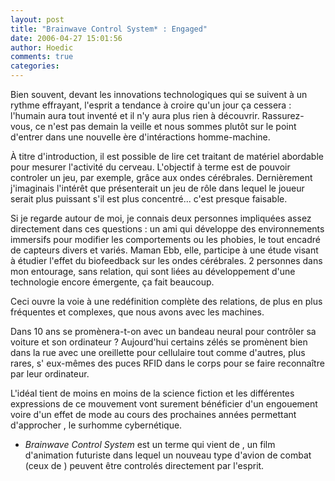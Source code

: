 ```yaml
---
layout: post
title: "Brainwave Control System* : Engaged"
date: 2006-04-27 15:01:56
author: Hoedic
comments: true
categories: 
---
```



Bien souvent, devant les innovations technologiques qui se suivent à un rythme effrayant, l'esprit a tendance à croire qu'un jour ça cessera : l'humain aura tout inventé et il n'y aura plus rien à découvrir. Rassurez-vous, ce n'est pas demain la veille et nous sommes plutôt sur le point d'entrer dans une nouvelle ère d'intéractions homme-machine.

À titre d'introduction, il est possible de lire cet  traitant de matériel abordable pour mesurer l'activité du cerveau. L'objectif à terme est de pouvoir controler un jeu, par exemple, grâce aux ondes cérébrales. Dernièrement j'imaginais l'intérêt que présenterait un jeu de rôle dans lequel le joueur serait plus puissant s'il est plus concentré... c'est presque faisable.

Si je regarde autour de moi, je connais deux personnes impliquées assez directement dans ces questions : un ami qui développe des environnements immersifs pour modifier les comportements ou les phobies, le tout encadré de capteurs divers et variés. Maman Ebb, elle, participe à une étude visant à étudier l'effet du biofeedback sur les ondes cérébrales. 2 personnes dans mon entourage, sans relation, qui sont liées au développement d'une technologie encore émergente, ça fait beaucoup.

Ceci ouvre la voie à une redéfinition complète des relations, de plus en plus fréquentes et complexes, que nous avons avec les machines.

Dans 10 ans se promènera-t-on avec un bandeau neural pour contrôler sa voiture et son ordinateur ? Aujourd'hui certains zélés se promènent bien dans la rue avec une oreillette pour cellulaire tout comme d'autres, plus rares, s' eux-mêmes des puces RFID dans le corps pour se faire reconnaître par leur ordinateur.

L'idéal  tient de moins en moins de la science fiction et les différentes expressions de ce mouvement vont surement bénéficier d'un engouement voire d'un effet de mode au cours des prochaines années permettant d'approcher , le surhomme cybernétique.

* *Brainwave Control System* est un terme qui vient de , un film d'animation futuriste dans lequel un nouveau type d'avion de combat (ceux de ) peuvent être controlés directement par l'esprit.